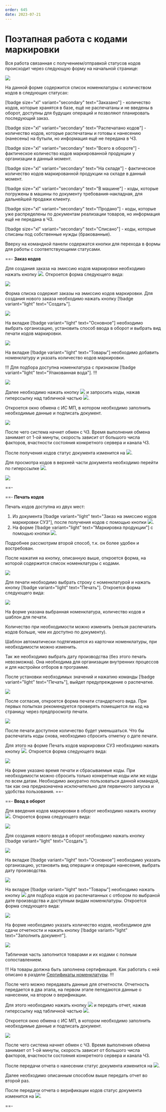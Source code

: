 ```yaml
---
order: 645
date: 2023-07-21
---
```

# Поэтапная работа с кодами маркировки

Вся работа связанная с получением/отправкой статусов кодов происходит через следующую форму на начальной странице:

![](/images/маркировка/Маркировка_продукции.jpg)

На данной форме содержится список номенклатуры с количеством кодов в следующих статусах:

[!badge size="xl" variant="secondary" text="Заказано"] - количество кодов, которые хранятся в базе, ещё не распечатаны и не введены в оборот, доступны для будущих операций и позволяют планировать последующий заказ. 

[!badge size="xl" variant="secondary" text="Распечатано кодов"] -  количество кодов, которые распечатаны и готовы к нанесению (нанесены) на бутыли, но информация ещё не передана в ЧЗ.

[!badge size="xl" variant="secondary" text="Всего в обороте"] - фактическое количество кодов маркированной продукции у организации в данный момент.

[!badge size="xl" variant="secondary" text="На складе"] - фактическое количество кодов маркированной продукции на складе в данный момент.

[!badge size="xl" variant="secondary" text="В машине"] - коды, которые погружены в машины по документу требования-накладная, для дальнейшей продажи клиенту.

[!badge size="xl" variant="secondary" text="Продано"] - коды, которые уже распределены по документам реализации товаров, но информация ещё не передана в ЧЗ.

[!badge size="xl" variant="secondary" text="Списано"] - коды, которые списаны под собственные нужды (бракованные).

Вверху на командной панели содержатся кнопки для перехода в формы для работы с соответствующими статусами. 

==- **Заказ кодов**

Для создания заказа на эмиссию кодов маркировки необходимо нажать кнопку ![](/images/маркировка/Эмиссия_км.jpg). Откроется форма следующего вида:

![](/images/маркировка/Форма_списка_эмиссия_км.jpg)

Форма списка содержит заказы на эмиссию кодов маркировки. Для создания нового заказа необходимо нажать кнопку [!badge variant="light" text="Создать"].

![](/images/маркировка/Создание_эмиссия_км.jpg)

На вкладке [!badge variant="light" text="Основное"] необходимо выбрать организацию, установить способ ввода в оборот и выбрать вид печати кодов маркировки.

![](/images/маркировка/Вкладка_основное_эмиссия_км.jpg)

На вкладке [!badge variant="light" text="Товары"] необходимо добавить номенклатуру и указать количество кодов маркировки. 

!!! Для подбора доступна номенклатура с признаком [!badge variant="light" text="Упакованная вода"].
!!!

![](/images/маркировка/Вкладка_товары_эмиссия_км.jpg)

Далее необходимо нажать кнопку ![](/images/маркировка/Провести_эмиссия_км.jpg) и запросить коды, нажав гиперссылку над табличной частью ![](/images/маркировка/Запросить_км.jpg).

Откроется окно обмена с ИС МП, в котором необходимо заполнить необходимые данные и подписать документ. 

![](/images/маркировка/Подписание_эмиссия_км.jpg)

После чего система начнет обмен с ЧЗ. Время выполнения обмена занимает от 1-ой минуты, скорость зависит от большого числа факторов, вчастности состояния конкретного сервера и канала ЧЗ. 

После получения кодов статус документа изменится на ![](/images/маркировка/КМ_эмитированы.jpg).

Для просмотра кодов в верхней части документа необходимо перейти по гиперссылке ![](/images/маркировка/Статусы_км.jpg).


![](/images/маркировка/Список_статусы_км.jpg)

==-

==- **Печать кодов**

Печать кодов доступна из двух мест:

1. Из документа [!badge variant="light" text="Заказ на эмиссию кодов маркировки СУЗ"], после получения кодов с помощью кнопки ![](/images/маркировка/Печать_км.jpg).
2. На форме [!badge variant="light" text="Маркировка продукции"] с помощью кнопки ![](/images/маркировка/Печать_км_маркировка.jpg).

Подробнее рассмотрим второй способ, т.к. он более удобен и востребован.

После нажатия на кнопку, описанную выше, откроется форма, на которой содержится список номенклатуры с кодами. 

![](/images/маркировка/Печать_км_СУЗ.jpg)

Для печати необходимо выбрать строку с номенклатурой и нажать кнопку [!badge variant="light" text="Печать"]. Откроется форма следующего вида:

![](/images/маркировка/Печать_кодов.jpg)

На форме указана выбранная номенклатура, количество кодов и шаблон для печати. 

Количество при необходимости можно изменить (нельзя распечатать кодов больше, чем их доступно по документу).

Шаблон автоматически подтягивается из карточки номенклатуры, при необходимости можно изменить.

Так же необходимо выбрать дату производства (без этого печать невозможна). Она необходима для организации внутренних процессов и для настройки отборов в программе.

После установки необходимых значений и нажатию команды [!badge variant="light" text="Печать"], выйдет предупреждение о распечатке.

![](/images/маркировка/Предупреждение.jpg)

После согласия, откроется форма печати стандартного вида. При первых попытках рекомендуется проверять помещается ли код на страницу через предпросмотр печати. 

![](/images/маркировка/Стандартная_печать.jpg)

После печати доступное количество будет уменьшаться. Что бы распечатать коды снова, необходимо сбросить отметку о дате печати.

Для этого на форме Печать кодов маркировки СУЗ необходимо нажать кнопку ![](/images/маркировка/Сбросить_дату_печати.jpg). Откроется форма следующего вида:

![](/images/маркировка/Форма_сброса_печати.jpg)

На форме указано время печати и сбрасываемые коды. При необходимости можно сбросить только конкретные коды или же коды по всем датам. Необходимо аккуратно пользоваться данной командой, так как она предназначена исключительно для первичного запуска и удобства пользования. 
==-

==- **Ввод в оборот**

Для введения кодов маркировки в оборот необходимо нажать кнопку ![](/images/маркировка/Ввод_в_оборот.jpg). Откроется форма следующего вида:

![](/images/маркировка/Форма_списка_ввод_в_оборот.jpg)

Для создания нового ввода в оборот необходимо нажать кнопку [!badge variant="light" text="Создать"].

![](/images/маркировка/Создание_ввод_в_оборот.jpg)

На вкладке [!badge variant="light" text="Основное"] необходимо указать организацию, установить вид операции и операции нанесения, выбрать дату производства.

![](/images/маркировка/Основное_ввод_в_оборот.jpg)

На вкладке [!badge variant="light" text="Товары"] необходимо нажать кнопку ![](/images/маркировка/Подбор_распечатанных.jpg) для подбора кодов из распечатанных с отбором по выбраной дате производства и доступным видам номенклатуры. Откроется форма следующего вида:

![](/images/маркировка/Подбор_км.jpg)

На форме необходимо указать количество кодов, необходимое для сдачи отчетности и нажать кнопку [!badge variant="light" text="Заполнить документ"].

![](/images/маркировка/Товары_ввод_в_оборот.jpg)

Табличная часть заполнится товарами и их кодами с полным сопоставлением. 

!!! На товары должна быть заполнена сертификация. Как работать с ней описано в разделе [Сертификаты номенклатуры](https://vodavoz.github.io/Manual/2-описание-справочников-и-документов/1-справочники/5-производство/3-сертификаты-номенклатуры/).
!!!

После чего можно передавать данные для отчетности. Отчетность передается в два этапа, на первом этапе пепедаются данные о нанесении, на втором о верификации.

Для этого необходимо нажать кнопку ![](/images/маркировка/Провести_эмиссия_км.jpg) и передать отчет, нажав гиперссылку над табличной частью ![](/images/маркировка/Передать_отчет.jpg).

Откроется окно обмена с ИС МП, в котором необходимо заполнить необходимые данные и подписать документ. 

![](/images/маркировка/Подписание_эмиссия_км.jpg)

После чего система начнет обмен с ЧЗ. Время выполнения обмена занимает от 1-ой минуты, скорость зависит от большого числа факторов, вчастности состояния конкретного сервера и канала ЧЗ. 

После передачи отчета о нанесении статус документа изменится на ![](/images/маркировка/КМ_нанесены.jpg).

Далее необходимо описанным способом выше передать отчет во второй раз.

После передачи отчета о верификации кодов статус документа изменится на ![](/images/маркировка/КМ_введены_в_оборот.jpg).

==-





